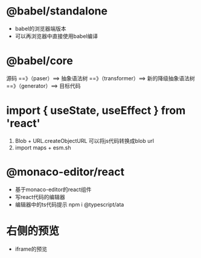 # @babel/standalone
- babel的浏览器端版本
- 可以再浏览器中直接使用babel编译

# @babel/core
源码 ==》（paser）==>  抽象语法树 ==》（transformer）==> 新的降级抽象语法树 ==》（generator）==> 目标代码

# import { useState, useEffect } from 'react'
1. Blob + URL.createObjectURL 可以将js代码转换成blob url
2. import maps + esm.sh

# @monaco-editor/react
- 基于monaco-editor的react组件
- 写react代码的编辑器
- 编辑器中的ts代码提示 npm i @typescript/ata
# 右侧的预览
- iframe的预览